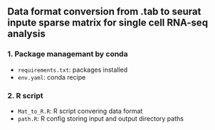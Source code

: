 ## Data format conversion from .tab to seurat inpute sparse matrix for single cell RNA-seq analysis

### 1. Package managemant by conda
- `requirements.txt`: packages installed
- `env.yaml`: conda recipe

### 2. R script
- `Mat_to_R.R`: R script convering data format
- `path.R`: R config storing input and output directory paths

